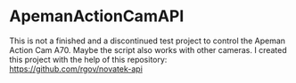 # ApemanActionCamAPI

This is not a finished and a discontinued test project to control the Apeman Action Cam A70.
Maybe the script also works with other cameras.
I created this project with the help of this repository: https://github.com/rgov/novatek-api
